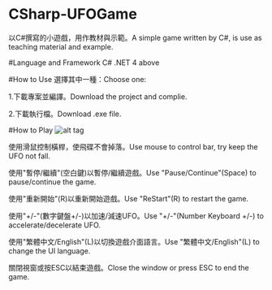 # CSharp-UFOGame
以C#撰寫的小遊戲，用作教材與示範。A simple game written by C#, is use as teaching material and example.

#Language and Framework
C# .NET 4 above

#How to Use
選擇其中一種：Choose one:

1.下載專案並編譯。Download the project and complie.

2.下載執行檔。Download .exe file.

#How to Play
![alt tag](http://i.imgur.com/7wztsVp.png)

使用滑鼠控制橫桿，使飛碟不會掉落。Use mouse to control bar, try keep the UFO not fall.

使用"暫停/繼續"(空白鍵)以暫停/繼續遊戲。Use "Pause/Continue"(Space) to pause/continue the game.

使用"重新開始"(R)以重新開始遊戲。Use "ReStart"(R) to restart the game.

使用"+/-"(數字鍵盤+/-)以加速/減速UFO。Use "+/-"(Number Keyboard +/-) to accelerate/decelerate UFO.

使用"繁體中文/English"(L)以切換遊戲介面語言。Use "繁體中文/English"(L) to change the UI language.

關閉視窗或按ESC以結束遊戲。Close the window or press ESC to end the game.
